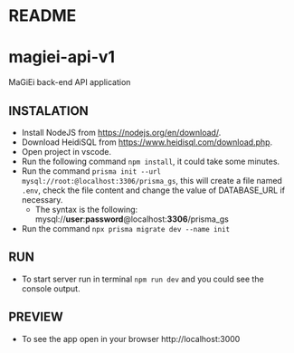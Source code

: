 # README

# magiei-api-v1
MaGiEi back-end API application

## INSTALATION
- Install NodeJS from https://nodejs.org/en/download/.
- Download HeidiSQL from https://www.heidisql.com/download.php.
- Open project in vscode.
- Run the following command `npm install`, it could take some minutes.
- Run the command `prisma init --url mysql://root:@localhost:3306/prisma_gs`, this will create a file named `.env`, check the file content and change the value of DATABASE_URL if necessary.
    - The syntax is the following: mysql://**user**:**password**@localhost:**3306**/prisma_gs
- Run the command `npx prisma migrate dev --name init`

## RUN
- To start server run in terminal `npm run dev` and you could see the console output.

## PREVIEW
- To see the app open in your browser http://localhost:3000